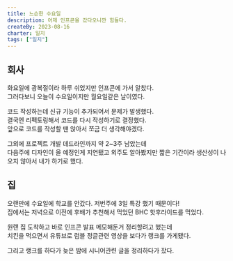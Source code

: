 ```yaml
---
title: 느슨한 수요일
description: 어제 인프콘을 갔다오니깐 힘들다.
createBy: 2023-08-16
charter: 일지
tags: ["일지"]
---
```


## 회사

화요일에 광복절이라 하루 쉬었지만 인프콘에 가서 알찼다.  
그러다보니 오늘이 수요일이지만 월요일같은 날이였다.

코드 작성하는데 신규 기능이 추가되어서 문제가 발생했다.  
결국엔 리펙토링해서 코드를 다시 작성하기로 결정했다.  
앞으로 코드를 작성할 땐 앉아서 쪼금 더 생각해야겠다.

그외에 프로젝트 개발 데드라인까지 약 2~3주 남았는데  
다음주에 디자인이 올 예정인게 지연됐고 외주도 알아봤지만
짧은 기간이라 생산성이 나오지 않아서 내가 하기로 했다.

## 집

오랜만에 수요일에 학교를 안갔다. 저번주에 3일 특강 했기 때문이다!  
집에서는 저녁으로 이전에 후배가 추천해서 먹었던 BHC 핫후라이드를 먹었다.

원랜 집 도착하고 바로 인프콘 발표 메모해둔거 정리할려고 했는데  
치킨을 먹으면서 유튜브로 럼블 정글관련 영상을 보다가 랭크를 가게됐다.

그리고 랭크를 하다가 늦은 밤에 시니어관련 글을 정리하다가 잤다.
